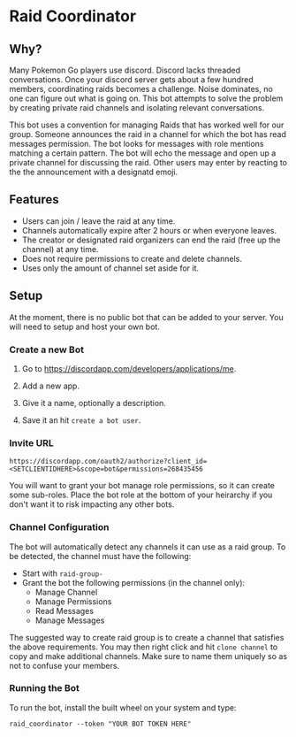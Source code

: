 # Raid Coordinator

## Why?

Many Pokemon Go players use discord. Discord lacks threaded conversations. Once your discord server gets about a few hundred members, coordinating raids becomes a challenge. Noise dominates, no one can figure out what is going on. This bot attempts to solve the problem by creating private raid channels and isolating relevant conversations.

This bot uses a convention for managing Raids that has worked well for our group. Someone announces the raid in a channel for which the bot has read messages permission. The bot looks for messages with role mentions matching a certain pattern. The bot will echo the message and open up a private channel for discussing the raid. Other users may enter by reacting to the the announcement with a designatd emoji.

## Features

- Users can join / leave the raid at any time. 
- Channels automatically expire after 2 hours or when everyone leaves.
- The creator or designated raid organizers can end the raid (free up the channel) at any time.
- Does not require permissions to create and delete channels.
- Uses only the amount of channel set aside for it.

## Setup

At the moment, there is no public bot that can be added to your server. You will need to setup and host your own bot.

### Create a new Bot

1. Go to https://discordapp.com/developers/applications/me.

2. Add a new app.

3. Give it a name, optionally a description.

4. Save it an hit `create a bot user`.


### Invite URL

`https://discordapp.com/oauth2/authorize?client_id=<SETCLIENTIDHERE>&scope=bot&permissions=268435456`

You will want to grant your bot manage role permissions, so it can create some sub-roles. Place the bot role at the bottom of your heirarchy if you don't want it to risk impacting any other bots.

### Channel Configuration

The bot will automatically detect any channels it can use as a raid group. To be detected, the channel must have the following:

- Start with `raid-group-`
- Grant the bot the following permissions (in the channel only):
    - Manage Channel
    - Manage Permissions
    - Read Messages
    - Manage Messages

The suggested way to create raid group is to create a channel that satisfies the above requirements. You may then right click and hit `clone channel` to copy and make additional channels. Make sure to name them uniquely so as not to confuse your members.


### Running the Bot

To run the bot, install the built wheel on your system and type:

`raid_coordinator --token "YOUR BOT TOKEN HERE"`
